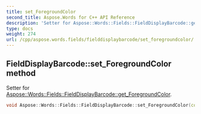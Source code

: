 ```yaml
---
title: set_ForegroundColor
second_title: Aspose.Words for C++ API Reference
description: 'Setter for Aspose::Words::Fields::FieldDisplayBarcode::get_ForegroundColor.'
type: docs
weight: 274
url: /cpp/aspose.words.fields/fielddisplaybarcode/set_foregroundcolor/
---
```

## FieldDisplayBarcode::set_ForegroundColor method


Setter for [Aspose::Words::Fields::FieldDisplayBarcode::get_ForegroundColor](../get_foregroundcolor/).

```cpp
void Aspose::Words::Fields::FieldDisplayBarcode::set_ForegroundColor(const System::String &value)
```

